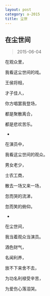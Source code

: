 ```yaml
---
layout: post
category: a-2015
title: 尘世
---
```


## 在尘世间 ##

> 2015-06-04

在观众里，

我看这尘世间的戏。

王侯将相，

才子佳人，

你方唱罢我登场，

都是聚散离合，

都是悲欢苦乐。

-

在演员中，

我看这尘世间的观众。

男女老少，

士农工商，

散去一场又来一场，

忽而哭的流涕，

忽而笑的俯仰。

-

在尘世间，

我当着观众当演员。

酒色财气，

名闻利养，

放不下来舍不去，

为功名利禄受辛苦，

为爱伤心落泪哭。



‌‌